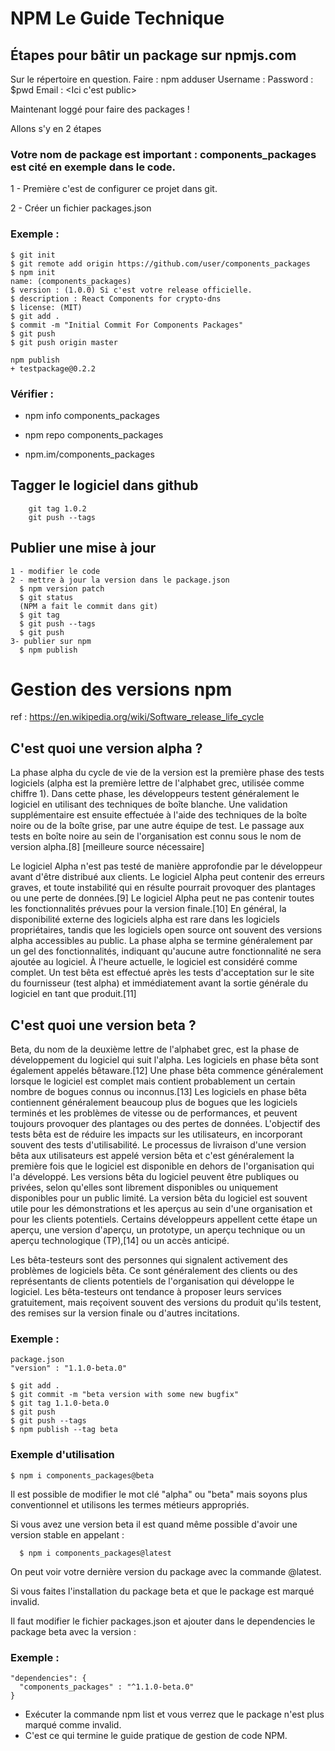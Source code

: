 # NPM Le Guide Technique

## Étapes pour bâtir un package sur npmjs.com

Sur le répertoire en question.
Faire : npm adduser
Username : <utilisateur>
Password : $pwd
Email : <Ici c'est public>

Maintenant loggé pour faire des packages !

Allons s'y en 2 étapes

### Votre nom de package est important : components_packages est cité en exemple dans le code.

1 - Première c'est de configurer ce projet dans git.
  
2 - Créer un fichier packages.json

### Exemple : 
  
    $ git init
    $ git remote add origin https://github.com/user/components_packages
    $ npm init
    name: (components_packages) 
    $ version : (1.0.0) Si c'est votre release officielle.
    $ description : React Components for crypto-dns
    $ license: (MIT)
    $ git add .
    $ commit -m "Initial Commit For Components Packages"
    $ git push
    $ git push origin master

    npm publish
    + testpackage@0.2.2

### Vérifier : 
  
  - npm info components_packages

  - npm repo components_packages

  - npm.im/components_packages

## Tagger le logiciel dans github

        git tag 1.0.2
        git push --tags

## Publier une mise à jour

    1 - modifier le code
    2 - mettre à jour la version dans le package.json
      $ npm version patch
      $ git status
      (NPM a fait le commit dans git)
      $ git tag
      $ git push --tags
      $ git push
    3- publier sur npm
      $ npm publish

# Gestion des versions npm
ref : https://en.wikipedia.org/wiki/Software_release_life_cycle

## C'est quoi une version alpha ?

La phase alpha du cycle de vie de la version est la première phase des tests logiciels (alpha est la première lettre de l'alphabet grec, utilisée comme chiffre 1). Dans cette phase, les développeurs testent généralement le logiciel en utilisant des techniques de boîte blanche. Une validation supplémentaire est ensuite effectuée à l'aide des techniques de la boîte noire ou de la boîte grise, par une autre équipe de test. Le passage aux tests en boîte noire au sein de l'organisation est connu sous le nom de version alpha.[8] [meilleure source nécessaire]

Le logiciel Alpha n'est pas testé de manière approfondie par le développeur avant d'être distribué aux clients. Le logiciel Alpha peut contenir des erreurs graves, et toute instabilité qui en résulte pourrait provoquer des plantages ou une perte de données.[9] Le logiciel Alpha peut ne pas contenir toutes les fonctionnalités prévues pour la version finale.[10] En général, la disponibilité externe des logiciels alpha est rare dans les logiciels propriétaires, tandis que les logiciels open source ont souvent des versions alpha accessibles au public. La phase alpha se termine généralement par un gel des fonctionnalités, indiquant qu'aucune autre fonctionnalité ne sera ajoutée au logiciel. À l'heure actuelle, le logiciel est considéré comme complet. Un test bêta est effectué après les tests d'acceptation sur le site du fournisseur (test alpha) et immédiatement avant la sortie générale du logiciel en tant que produit.[11]

## C'est quoi une version beta ?

Beta, du nom de la deuxième lettre de l'alphabet grec, est la phase de développement du logiciel qui suit l'alpha. Les logiciels en phase bêta sont également appelés bêtaware.[12] Une phase bêta commence généralement lorsque le logiciel est complet mais contient probablement un certain nombre de bogues connus ou inconnus.[13] Les logiciels en phase bêta contiennent généralement beaucoup plus de bogues que les logiciels terminés et les problèmes de vitesse ou de performances, et peuvent toujours provoquer des plantages ou des pertes de données. L'objectif des tests bêta est de réduire les impacts sur les utilisateurs, en incorporant souvent des tests d'utilisabilité. Le processus de livraison d'une version bêta aux utilisateurs est appelé version bêta et c'est généralement la première fois que le logiciel est disponible en dehors de l'organisation qui l'a développé. Les versions bêta du logiciel peuvent être publiques ou privées, selon qu'elles sont librement disponibles ou uniquement disponibles pour un public limité. La version bêta du logiciel est souvent utile pour les démonstrations et les aperçus au sein d'une organisation et pour les clients potentiels. Certains développeurs appellent cette étape un aperçu, une version d'aperçu, un prototype, un aperçu technique ou un aperçu technologique (TP),[14] ou un accès anticipé.

Les bêta-testeurs sont des personnes qui signalent activement des problèmes de logiciels bêta. Ce sont généralement des clients ou des représentants de clients potentiels de l'organisation qui développe le logiciel. Les bêta-testeurs ont tendance à proposer leurs services gratuitement, mais reçoivent souvent des versions du produit qu'ils testent, des remises sur la version finale ou d'autres incitations.

### Exemple : 

    package.json
    "version" : "1.1.0-beta.0"

    $ git add .
    $ git commit -m "beta version with some new bugfix"
    $ git tag 1.1.0-beta.0
    $ git push
    $ git push --tags
    $ npm publish --tag beta
 
### Exemple d'utilisation
  
    $ npm i components_packages@beta 

  Il est possible de modifier le mot clé "alpha" ou "beta" mais soyons plus conventionnel et utilisons les termes métieurs appropriés.

  Si vous avez une version beta il est quand même possible d'avoir une version stable en appelant : 
  
      $ npm i components_packages@latest

  On peut voir votre dernière version du package avec la commande @latest.

  Si vous faites l'installation du package beta et que le package est marqué invalid.
  
  Il faut modifier le fichier packages.json et ajouter dans le dependencies le package beta avec la version : 
  
### Exemple : 
  
    "dependencies": {
      "components_packages" : "^1.1.0-beta.0"
    }

- Exécuter la commande npm list et vous verrez que le package n'est plus marqué comme invalid.
- C'est ce qui termine le guide pratique de gestion de code NPM.

